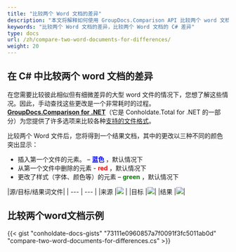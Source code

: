 ```yaml
---
title: "比较两个 Word 文档的差异"
description: "本文将解释如何使用 GroupDocs.Comparison API 比较两个 word 文档的差异，该 API 是 Conholdate.Total for .NET 的一部分。"
keywords: "比较两个 Word 文档的差异，比较两个 Word 文档的 C# 差异"
type: docs
url: /zh/compare-two-word-documents-for-differences/
weight: 20
---
```

## 在 C# 中比较两个 word 文档的差异

在您需要比较彼此相似但有细微差异的大型 word 文件的情况下，您想了解这些情况。因此，手动查找这些更改是一个非常耗时的过程。
**[GroupDocs.Comparison for .NET](https://products.groupdocs.com/comparison/net)**（它是 Conholdate.Total for .NET 的一部分）为您提供了许多选项来比较各种[支持的文件格式](https://docs.groupdocs.com/comparison/net/supported-document-formats/)。

比较两个 Word 文件后，您将得到一个结果文档，其中的更改以三种不同的颜色突出显示：

* 插入第一个文件的元素。 – <font color="blue">**蓝色**</font> ，默认情况下
* 从第一个文件中删除的元素 - <font color="red">**red**</font> ，默认情况下
* 更改了样式（字体、颜色等）的元素 – <font color="green">**green**</font> ，默认情况下

|源/目标/结果词文件|
| --- | --- |
|来源 |![](https://docs.groupdocs.com/comparison/net/images/how-to-compare-word-1.png) |
|目标 |![](https://docs.groupdocs.com/comparison/net/images/how-to-compare-word-2.png)|
|结果 |![](https://docs.groupdocs.com/comparison/net/images/how-to-compare-word-3.png)|

## 比较两个word文档示例

{{< gist "conholdate-docs-gists" "73111e0960857a7f0091f3fc5011ab0d" "compare-two-word-documents-for-differences.cs" >}}










